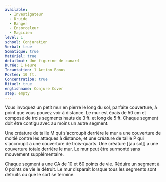```yaml
---
available:
  - Investigateur
  - Druide
  - Ranger
  - Ensorceleur
  - Magicien
level: 1
school: Conjuration
Verbal: true
Somatique: true
Matériel: true
detailmat: Une figurine de canard
Durée: 1 Heure
Incantation: 1 Action Bonus
Portée: 10 ft.
Concentration: true
Rituel: true
englishname: Conjure Cover
step: empty
---
```

Vous invoquez un petit mur en pierre le long du sol, parfaite couverture, à point que vous pouvez voir à distance. Le mur est épais de 50 cm et composé de trois segments hauts de 3 ft. et long de 5 ft. Chaque segment doit être contigu avec au moins un autre segment.

Une créature de taille M qui s'accroupit derrière le mur a une couverture de moitié contre les attaques à distance, et une créature de taille P qui s'accroupit a une couverture de trois-quarts. Une créature [[au sol]] a une couverture totale derrière le mur. Le mur peut être surmonté sans mouvement supplémentaire.

Chaque segment a une CA de 10 et 60 points de vie. Réduire un segment à 0 points de vie le détruit. Le mur disparaît lorsque tous les segments sont détruits ou que le sort se termine.
